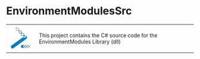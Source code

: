 # EnvironmentModulesSrc
<table style="border: none">
 <tr>
    <td><img src="https://github.com/MarcusWalther/EnvironmentModuleCoreSrc/blob/master/Icon.png?raw=true" width="100"></td>
    <td>This project contains the C# source code for the EnvironmentModules Library (dll)</td>
 </tr>
</table>
